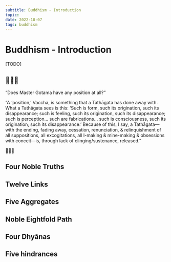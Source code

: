 ```yaml
---
subtitle: Buddhism - Introduction
topic:
date: 2022-10-07
tags: buddhism
---
```


# Buddhism - Introduction
[TODO]
## 🎐🎐🎐

“Does Master Gotama have any position at all?”

“A ‘position,’ Vaccha, is something that a Tathāgata has done away with. What a Tathāgata sees is this: ‘Such is form, such its origination, such its disappearance; such is feeling, such its origination, such its disappearance; such is perception… such are fabrications… such is consciousness, such its origination, such its disappearance.’ Because of this, I say, a Tathāgata—with the ending, fading away, cessation, renunciation, & relinquishment of all suppositions, all excogitations, all I-making & mine-making & obsessions with conceit—is, through lack of clinging/sustenance, released.”

🎐🎐🎐

## Four Noble Truths
## Twelve Links
## Five Aggregates
## Noble Eightfold Path
## Four Dhyānas
## Five hindrances